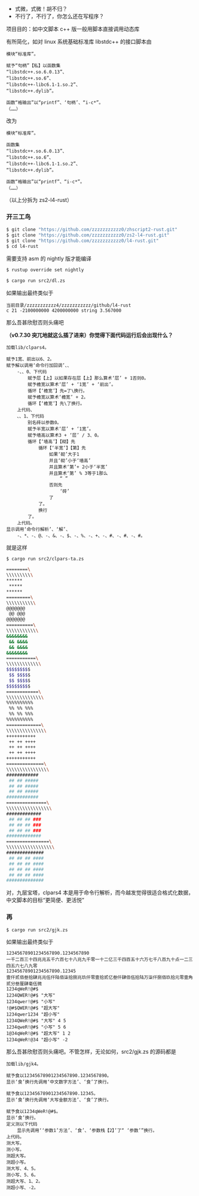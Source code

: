 + 式微，式微！胡不归？
+ 不行了，不行了，你怎么还在写程序？

项目目的：如中文脚本 c++ 版一般用脚本直接调用动态库

有所简化，如对 linux 系统基础标准库 libstdc++ 的接口脚本由

```
模块“标准库”。

赋予“句柄”【私】以函数集
“libstdc++.so.6.0.13”、
“libstdc++.so.6”、
“libstdc++-libc6.1-1.so.2”、
“libstdc++.dylib”。

函数“格输出”以“printf”、‘句柄’、“i-c*”。
（……）
```
改为

```
模块“标准库”。

函数集
“libstdc++.so.6.0.13”、
“libstdc++.so.6”、
“libstdc++-libc6.1-1.so.2”、
“libstdc++.dylib”。

函数“格输出”以“printf”、“i-c*”。
（……）
```
（以上分拆为 zs2-l4-rust）

### 开三工鸟

```bash
$ git clone "https://github.com/zzzzzzzzzzz0/zhscript2-rust.git"
$ git clone "https://github.com/zzzzzzzzzzz0/zs2-l4-rust.git"
$ git clone "https://github.com/zzzzzzzzzzz0/l4-rust.git"
$ cd l4-rust
```

需要支持 asm 的 nightly 版才能编译

```bash
$ rustup override set nightly
```

```bash
$ cargo run src2/dl.zs
```

如果输出最终类似于

```
当前目录/zzzzzzzzzzz4/zzzzzzzzzzz/github/l4-rust
c 21 -2100000000 4200000000 string 3.567000
```

那么吾甚欣慰否则头痛吧

__（v0.7.30 突兀地就这么插了进来）你觉得下面代码运行后会出现什么？__

```
加载lib/clpars4。

赋予1宽、前出以6、2。
赋予解以调用‘命令行加回调’、、
	-、、0、下代码
		赋予层【上】以如果存在层【上】那么算术‘层’ + 1否则0。
		赋予檐宽以算术‘层’ + ‘1宽’ + ‘前出’。
		循环【‘檐宽’】先=了\换行。
		赋予檐宽以算术‘檐宽’ + 2。
		循环【‘檐宽’】先\了换行。
	上代码、
	、、1、下代码
		别名砖以参数0。
		赋予半宽以算术‘层’ + ‘1宽’。
		赋予墙高以算术3 + ‘层’ / 3、0。
		循环【‘墙高’】【砌】先
			循环【‘半宽’】【第】先
				如果‘砌’大于1
				并且‘砌’小于‘墙高’
				并且算术‘第’+ 2小于‘半宽’
				并且算术‘第’ % 3等于1那么
					“ ”
				否则先
					‘砖’
				了
			了。
			换行
		了。
	上代码。
显示调用‘命令行解析’、‘解’、
	-、*、-、@、-、&、-、$、-、%、-、+、-、#、-、#、-、#。
```

就是这样

```bash
$ cargo run src2/clpars-ta.zs

========\
\\\\\\\\\\
******
 *****
******
=========\
\\\\\\\\\\\
@@@@@@@
 @@ @@@
@@@@@@@
==========\
\\\\\\\\\\\\
&&&&&&&&
 && &&&&
 && &&&&
&&&&&&&&
===========\
\\\\\\\\\\\\\
$$$$$$$$$
 $$ $$$$$
 $$ $$$$$
$$$$$$$$$
============\
\\\\\\\\\\\\\\
%%%%%%%%%%
 %% %% %%%
 %% %% %%%
%%%%%%%%%%
=============\
\\\\\\\\\\\\\\\
+++++++++++
 ++ ++ ++++
 ++ ++ ++++
 ++ ++ ++++
+++++++++++
==============\
\\\\\\\\\\\\\\\\
############
 ## ## #####
 ## ## #####
 ## ## #####
############
===============\
\\\\\\\\\\\\\\\\\
#############
 ## ## ## ###
 ## ## ## ###
 ## ## ## ###
#############
================\
\\\\\\\\\\\\\\\\\\
##############
 ## ## ## ####
 ## ## ## ####
 ## ## ## ####
 ## ## ## ####
##############
```

对，九层宝塔，clpars4 本是用于命令行解析，而今越发觉得很适合格式化数据，中文脚本的目标“更简便、更活悦”

### 再

```bash
$ cargo run src2/gjk.zs
```

如果输出最终类似于

```
12345678901234567890.1234567890
一千二百三十四兆兆五千六百七十八兆九千零一十二亿三千四百五十六万七千八百九十点一二三四五六七八九零
12345678901234567890.12345
壹仟贰佰叁拾肆兆兆伍仟陆佰柒拾捌兆玖仟零壹拾贰亿叁仟肆佰伍拾陆万柒仟捌佰玖拾元零壹角贰分叁厘肆毫伍微
1234qWeR!@#$
1234QWER!@#$ "大写"
1234qwer!@#$ "小写"
!@#$QWER!@#$ "超大写"
1234qwer1234 "超小写"
1234QWeR!@#$ "大写" 4 5
1234qweR!@#$ "小写" 5 6
1@34qWeR!@#$ "超大写" 1 2
1234qWeR!@34 "超小写" -2
```

那么吾甚欣慰否则头痛吧。不管怎样，无论如何，src2/gjk.zs 的源码都是

```
加载lib/gjk4。

赋予食以12345678901234567890.1234567890。
显示‘食’换行先调用‘中文数字方法’、‘食’了换行。

赋予食以12345678901234567890.12345。
显示‘食’换行先调用‘大写金额方法’、‘食’了换行。

赋予食以1234qWeR!@#$。
显示‘食’换行。
定义测以下代码
	显示先调用‘‘参数1’方法’、‘食’、‘参数栈【2】’了“ ‘参数’”换行。
上代码。
测大写。
测小写。
测超大写。
测超小写。
测大写、4、5。
测小写、5、6。
测超大写、1、2。
测超小写、-2。
```

